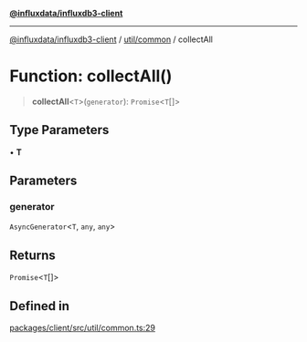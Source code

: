 [**@influxdata/influxdb3-client**](../../../index.md)

***

[@influxdata/influxdb3-client](../../../modules.md) / [util/common](../index.md) / collectAll

# Function: collectAll()

> **collectAll**\<`T`\>(`generator`): `Promise`\<`T`[]\>

## Type Parameters

• **T**

## Parameters

### generator

`AsyncGenerator`\<`T`, `any`, `any`\>

## Returns

`Promise`\<`T`[]\>

## Defined in

[packages/client/src/util/common.ts:29](https://github.com/InfluxCommunity/influxdb3-js/blob/6328be2232de5032f7226e569b6b0154d8900f73/packages/client/src/util/common.ts#L29)
